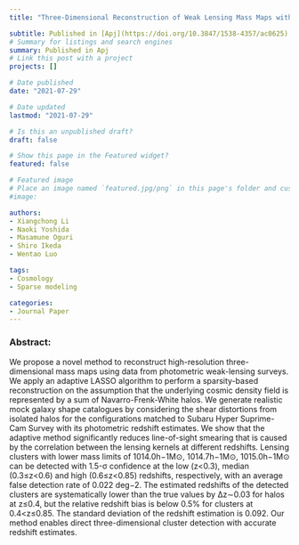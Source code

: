 ```yaml
---
title: "Three-Dimensional Reconstruction of Weak Lensing Mass Maps with a Sparsity Prior. I. Cluster Detection"

subtitle: Published in [Apj](https://doi.org/10.3847/1538-4357/ac0625) [(arXiv:2102.09707)](https://arxiv.org/abs/2102.09707)
# Summary for listings and search engines
summary: Published in Apj
# Link this post with a project
projects: []

# Date published
date: "2021-07-29"

# Date updated
lastmod: "2021-07-29"

# Is this an unpublished draft?
draft: false

# Show this page in the Featured widget?
featured: false

# Featured image
# Place an image named `featured.jpg/png` in this page's folder and customize its options here.
#image:

authors:
- Xiangchong Li
- Naoki Yoshida
- Masamune Oguri
- Shiro Ikeda
- Wentao Luo

tags:
- Cosmology
- Sparse modeling

categories:
- Journal Paper
---
```


### Abstract:

We propose a novel method to reconstruct high-resolution three-dimensional mass maps using data from photometric weak-lensing surveys. We apply an adaptive LASSO algorithm to perform a sparsity-based reconstruction on the assumption that the underlying cosmic density field is represented by a sum of Navarro-Frenk-White halos. We generate realistic mock galaxy shape catalogues by considering the shear distortions from isolated halos for the configurations matched to Subaru Hyper Suprime-Cam Survey with its photometric redshift estimates. We show that the adaptive method significantly reduces line-of-sight smearing that is caused by the correlation between the lensing kernels at different redshifts. Lensing clusters with lower mass limits of 1014.0h−1M⊙, 1014.7h−1M⊙, 1015.0h−1M⊙ can be detected with 1.5-σ confidence at the low (z<0.3), median (0.3≤z<0.6) and high (0.6≤z<0.85) redshifts, respectively, with an average false detection rate of 0.022 deg−2. The estimated redshifts of the detected clusters are systematically lower than the true values by Δz∼0.03 for halos at z≤0.4, but the relative redshift bias is below 0.5% for clusters at 0.4<z≤0.85. The standard deviation of the redshift estimation is 0.092. Our method enables direct three-dimensional cluster detection with accurate redshift estimates.

